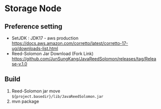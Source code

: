# Storage Node

## Preference setting
- SetJDK : JDK17 - aws production <br/>
  https://docs.aws.amazon.com/corretto/latest/corretto-17-ug/downloads-list.html
- Reed-Solomon Jar Download (Fork Link) <br/>
  https://github.com/JunSungKang/JavaReedSolomon/releases/tag/Release-v.1.0

## Build
1. Reed-Solomon jar move <br/>
   `${project.basedir}/lib/JavaReedSolomon.jar`
2. mvn package